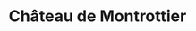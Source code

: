 ---
guid: "a293463ea8fd"
title: "Château de Montrottier"
latlng: "45.898800, 6.038975"
youtubeId: "rtIFbTJKQmU" 
---